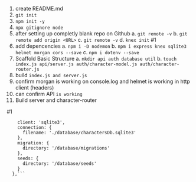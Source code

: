 1. create README.md
2. `git init`
3. `npm init -y`
4. `npx gitignore node`
5. after setting up completly blank repo on Github
    a. `git remote -v`
    b. `git remote add origin <URL>`
    c. `git remote -v`
    d. `knex init` #1
6. add depencencies
    a. `npm i -D nodemon`
    b. `npm i express knex sqlite3 helmet morgan cors --save`
    c. `npm i dotenv --save`
7. Scaffold Basic Structure
    a. `mkdir api auth database util`
    b. `touch index.js api/server.js auth/character-model.js auth/character-router.js`
8. build `index.js and server.js`
9. confirm morgan is working on console.log and helmet is working in http client (headers)
10. can confirm API `is working`
11. Build server and character-router

#1
``` development: {
    client: 'sqlite3',
    connection: {
      filename: './database/charactersDb.sqlite3'
    },
    migration: {
      directory: '/database/migrations'
    },
    seeds: {
      directory: '/database/seeds'
    }
  },```
